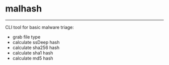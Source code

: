 # malhash
---

CLI tool for basic malware triage:
 - grab file type
 - calculate ssDeep hash
 - calculate sha256 hash
 - calculate sha1 hash
 - calculate md5 hash
